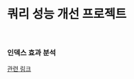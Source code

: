 # 쿼리 성능 개선 프로젝트

<br/>

### 인덱스 효과 분석
[관련 링크](https://www.notion.so/DB-5272e13f585746d19eb5148dfb7d7f93)